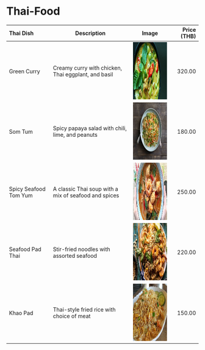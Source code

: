 # Thai-Food

| **Thai Dish**      | **Description**                               | **Image**                                           | **Price (THB)** |
|:----------------------|-----------------------------------------------|:---------------------------------------------------:|-----------------------:|
| Green Curry       | Creamy curry with chicken, Thai eggplant, and basil      | <img src="images/thai-food/green-curry.jpg" alt="Green Curry" width="150" height="150"/>       | 320.00                   |
| Som Tum  | Spicy papaya salad with chili, lime, and peanuts | <img src="images/thai-food/papaya-salad.jpg" alt="Som Tum" width="150" height="150"/> | 180.00                   |
| Spicy Seafood Tom Yum | A classic Thai soup with a mix of seafood and spices | <img src="images/thai-food/tom-yum-kung.jpg" alt="Spicy Seafood Tom Yum" width="150" height="150"/> | 250.00                   |
| Seafood Pad Thai      | Stir-fried noodles with assorted seafood     | <img src="images/thai-food/pad_thai.jpg" alt="Seafood Pad Thai" width="150" height="150"/>             | 220.00                   |
| Khao Pad       | Thai-style fried rice with choice of meat| <img src="images/thai-food/fried-rice.jpg" alt="Khao Pad" width="150" height="150"/>                 | 150.00                   |
